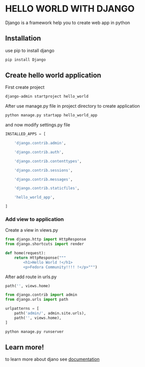 # HELLO WORLD WITH DJANGO

Django is a framework help you to create web app in python

## Installation
use pip to install django

```bash
pip install Django
```

## Create hello world application
First create project

```bash
django-admin startproject hello_world
```
After use manage.py file in project directory to create application

```bash
python manage.py startapp hello_world_app
```
and now modify settings.py file

```python
INSTALLED_APPS = [

    'django.contrib.admin',

    'django.contrib.auth',

    'django.contrib.contenttypes',

    'django.contrib.sessions',

    'django.contrib.messages',

    'django.contrib.staticfiles',

    'hello_world_app',

]
```

### Add view to application

Create a view in views.py
```python
from django.http import HttpResponse
from django.shortcuts import render

def home(request):
    return HttpResponse("""
        <h1>Hello World !</h1>
        <p>Fedora Community!!!! !</p>""")
```

After add route in urls.py
```python
path('', views.home)
```
```python
from django.contrib import admin
from django.urls import path

urlpatterns = [
    path('admin/', admin.site.urls),
    path('', views.home),
]
```

```bash
python manage.py runserver
```


## Learn more!
to learn more about djano see [documentation](https://docs.djangoproject.com/)
